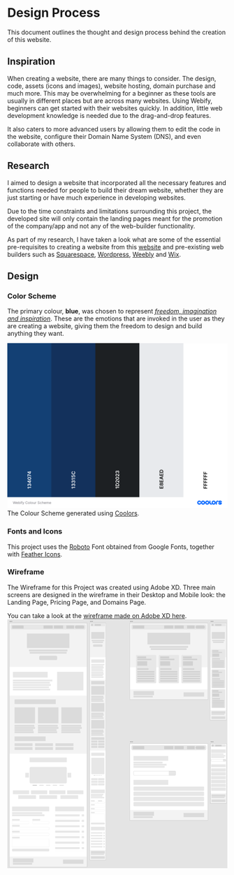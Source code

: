 # Design Process
This document outlines the thought and design process behind the creation of this website.  

## Inspiration
When creating a website, there are many things to consider. The design, code, assets (icons and images), website hosting, domain purchase and much more. This may be overwhelming for a beginner as these tools are usually in different places but are across many websites. Using Webify, beginners can get started with their websites quickly. In addition, little web development knowledge is needed due to the drag-and-drop features. 

It also caters to more advanced users by allowing them to edit the code in the website, configure their Domain Name System (DNS), and even collaborate with others.

## Research
I aimed to design a website that incorporated all the necessary features and functions needed for people to build their dream website, whether they are just starting or have much experience in developing websites.  

Due to the time constraints and limitations surrounding this project, the developed site will only contain the landing pages meant for the promotion of the company/app and not any of the web-builder functionality.  

As part of my research, I have taken a look what are some of the essential pre-requisites to creating a website from this [website](https://digital.com/how-to-create-a-website/) and pre-existing web builders such as [Squarespace](https://www.squarespace.com/), [Wordpress](https://wordpress.org/), [Weebly](https://www.weebly.com/sg) and [Wix](https://www.wix.com/).

## Design

### Color Scheme
The primary colour, **blue**, was chosen to represent [_freedom, imagination and inspiration_](https://www.supercolor.com/blog/the-meaning-of-the-color-blue). These are the emotions that are invoked in the user as they are creating a website, giving them the freedom to design and build anything they want.

![Colour Scheme from Coolors](./assets/colour-scheme.png)
The Colour Scheme generated using [Coolors](https://coolors.co/134074-13315c-1d2023-e8eaed-ffffff).

### Fonts and Icons
This project uses the [Roboto](https://fonts.google.com/specimen/Roboto) Font obtained from Google Fonts, together with [Feather Icons](https://feathericons.com/).

### Wireframe
The Wireframe for this Project was created using Adobe XD. Three main screens are designed in the wireframe in their Desktop and Mobile look: the Landing Page, Pricing Page, and Domains Page.  

You can take a look at the [wireframe made on Adobe XD here](https://xd.adobe.com/view/8e39e14d-1ab2-4f73-a6fe-c233b51017f3-db6a/).
![XD Wireframe](./assets/Wireframe.png)